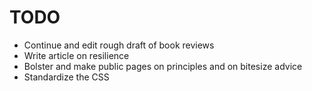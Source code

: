 # TODO
  - Continue and edit rough draft of book reviews
  - Write article on resilience
  - Bolster and make public pages on principles and on bitesize advice
  - Standardize the CSS
